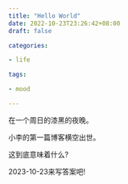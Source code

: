 ```yaml
---
title: "Hello World"
date: 2022-10-23T23:26:42+08:00
draft: false

categories: 

- life

tags: 

- mood

---
```


在一个周日的漆黑的夜晚。

小李的第一篇博客横空出世。

这到底意味着什么?

2023-10-23来写答案吧!


